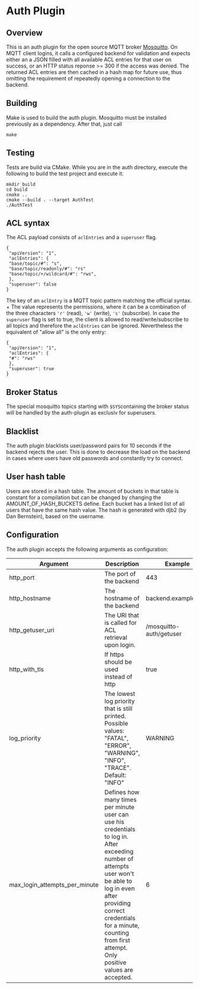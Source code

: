 # Auth Plugin

## Overview
This is an auth plugin for the open source MQTT broker [Mosquitto](https://mosquitto.org/). On MQTT client logins, it calls a configured backend for validation and expects either an a JSON filled with all available ACL entries for that user on success, or an HTTP status reponse >= 300 if the access was denied. The returned ACL entries are then cached in a hash map for future use, thus omitting the requirement of repeatedly opening a connection to the backend.

## Building

Make is used to build the auth plugin. Mosquitto must be installed previously as a dependency. After that, just call

```
make
```

## Testing

Tests are build via CMake. While you are in the auth directory, execute the following to build the test project and execute it:

```
mkdir build
cd build
cmake ..
cmake --build . --target AuthTest
./AuthTest
```

## ACL syntax
The ACL payload consists of `aclEntries` and a `superuser` flag.
```
{
 "apiVersion": "1",
 "aclEntries": {
 "base/topic/#": "s",
 "base/topic/readonly/#": "rs"
 "base/topic/+/wildcard/#": "rws",
 },
 "superuser": false
}
```
The key of an `aclEntry` is a MQTT topic pattern matching the official syntax. + 
The value represents the permissions, where it can be a combination of the three characters `'r'` (read), `'w'` (write), `'s'` (subscribe).
In case the `superuser` flag is set to true, the client is allowed to read/write/subscribe to all topics and therefore the `aclEntries` can be ignored. Nevertheless the equivalent of "allow all" is the only entry:
```
{
 "apiVersion": "1",
 "aclEntries": {
 "#": "rws"
 },
 "superuser": true
}
```

## Broker Status
The special mosquitto topics starting with `$SYS`containing the broker status will be handled by the auth-plugin as exclusiv for superusers.

## Blacklist
The auth plugin blacklists user/password pairs for 10 seconds if the backend rejects the user. This is done to decrease the load on the backend in cases where users have old passwords and constantly try to connect.

## User hash table
Users are stored in a hash table. The amount of buckets in that table is constant for a compilation but can be changed by changing the AMOUNT_OF_HASH_BUCKETS define. Each bucket has a linked list of all users that have the same hash value. The hash is generated with djb2 (by Dan Bernstein), based on the username.

## Configuration

The auth plugin accepts the following arguments as configuration:

| Argument         | Description                                                                                                                   | Example                 |
| ---------------- | ----------------------------------------------------------------------------------------------------------------------------- | ----------------------- |
| http_port        | The port of the backend                                                                                                       | 443                     |
| http_hostname    | The hostname of the backend                                                                                                   | backend.example.com     |
| http_getuser_uri | The URI that is called for ACL retrieval upon login.                                                                          | /mosquitto-auth/getuser |
| http_with_tls    | If https should be used instead of http                                                                                       | true                    |
| log_priority     | The lowest log priority that is still printed. Possible values: "FATAL", "ERROR", "WARNING", "INFO", "TRACE". Default: "INFO" | WARNING                 |
| max_login_attempts_per_minute | Defines how many times per minute user can use his credentials to log in. After exceeding number of attempts user won't be able to log in even after providing correct credentials for a minute, counting from first attempt. Only positive values are accepted. | 6 |
